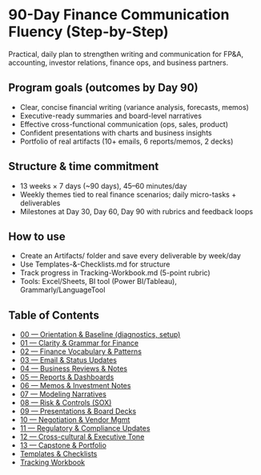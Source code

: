 # 90-Day Finance Communication Fluency (Step-by-Step)

Practical, daily plan to strengthen writing and communication for FP&A, accounting, investor relations, finance ops, and business partners.

## Program goals (outcomes by Day 90)
- Clear, concise financial writing (variance analysis, forecasts, memos)
- Executive-ready summaries and board-level narratives
- Effective cross-functional communication (ops, sales, product)
- Confident presentations with charts and business insights
- Portfolio of real artifacts (10+ emails, 6 reports/memos, 2 decks)

## Structure & time commitment
- 13 weeks × 7 days (~90 days), 45–60 minutes/day
- Weekly themes tied to real finance scenarios; daily micro-tasks + deliverables
- Milestones at Day 30, Day 60, Day 90 with rubrics and feedback loops

## How to use
- Create an Artifacts/ folder and save every deliverable by week/day
- Use Templates-&-Checklists.md for structure
- Track progress in Tracking-Workbook.md (5-point rubric)
- Tools: Excel/Sheets, BI tool (Power BI/Tableau), Grammarly/LanguageTool

## Table of Contents
- [00 — Orientation & Baseline (diagnostics, setup)](00-Orientation-Assessment.md)
- [01 — Clarity & Grammar for Finance](01-Clarity-&-Grammar-for-Finance.md)
- [02 — Finance Vocabulary & Patterns](02-Finance-Vocabulary-&-Patterns.md)
- [03 — Email & Status Updates](03-Email-&-Status-Updates.md)
- [04 — Business Reviews & Notes](04-Business-Reviews-&-Notes.md)
- [05 — Reports & Dashboards](05-Reports-&-Dashboards.md)
- [06 — Memos & Investment Notes](06-Memos-&-Investment-Notes.md)
- [07 — Modeling Narratives](07-Modeling-Narratives.md)
- [08 — Risk & Controls (SOX)](08-Risk-&-Controls-(SOX).md)
- [09 — Presentations & Board Decks](09-Presentations-&-Board-Decks.md)
- [10 — Negotiation & Vendor Mgmt](10-Negotiation-&-Vendor-Mgmt.md)
- [11 — Regulatory & Compliance Updates](11-Regulatory-&-Compliance-Updates.md)
- [12 — Cross-cultural & Executive Tone](12-Cross-cultural-&-Executive-Tone.md)
- [13 — Capstone & Portfolio](13-Capstone-&-Portfolio.md)
- [Templates & Checklists](Templates-&-Checklists.md)
- [Tracking Workbook](Tracking-Workbook.md)
